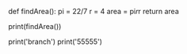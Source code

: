 def findArea():
    pi = 22/7
    r = 4
    area = pi*r*r
    return area

print(findArea())

print('branch')
print('55555')